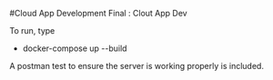 #Cloud App Development Final : Clout App Dev

To run, type
* docker-compose up --build

A postman test to ensure the server is working properly is included.
